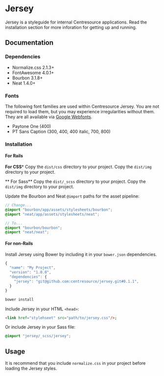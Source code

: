 # Jersey
Jersey is a styleguide for internal Centresource applications. Read the installation section for more inforation for getting up and running.

## Documentation

### Dependencies
- Normalize.css 2.1.3+
- FontAwesome 4.0.1+
- Bourbon 3.1.8+
- Neat 1.4.0+

### Fonts
The following font families are used within Centresource Jersey. You are not required to load them, but you may experience irregularities without them. They are all available via [Google Webfonts](http://www.google.com/fonts).

- Paytone One (400)
- PT Sans Caption (300, 400, 400 italic, 700, 800)

### Installation
#### For Rails
**For CSS***
Copy the `dist/css` directory to your project. Copy the `dist/img` directory to your project.

** For Sass**
Copy the `dist/_scss` directory to your project. Copy the `dist/img` directory to your project.

Update the Bourbon and Neat `@import` paths for the asset pipeline:
````scss
// Change...
@import "bourbon/app/assets/stylesheets/bourbon";
@import "neat/app/assets/stylesheets/neat";

// To...
@import "bourbon/bourbon";
@import "neat/neat";
````


#### For non-Rails
Install Jersey using Bower by including it in your `bower.json` dependencies.
````javascript
{
  "name": "My Project",
  "version": "1.0.0",
  "dependencies": {
    "jersey": "git@github.com:centresource/jersey.git#0.1.1",
  }
}
````

````bash
bower install
````

Include Jersey in your HTML `<head>`:
````html
<link href="stylehseet" src="path/to/jersey.css"/>;
````

Or include Jersey in your Sass file:
````scss
@import "jersey/_scss/jersey";
````

## Usage
It is recommend that you include `normalize.css` in your project before loading the Jersey styles.
